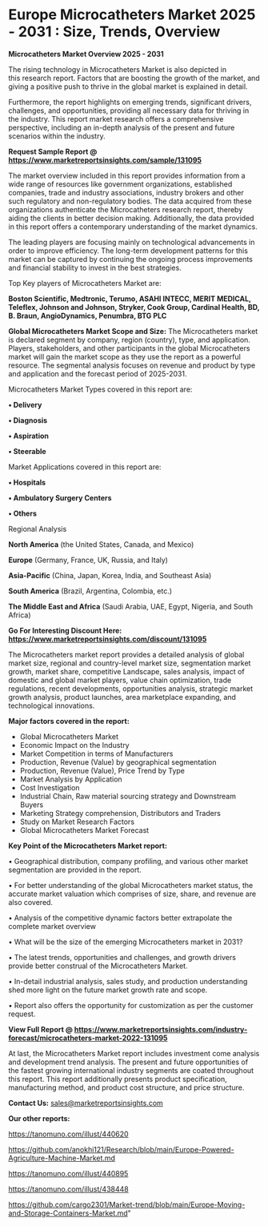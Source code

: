  # Europe Microcatheters Market 2025 - 2031 : Size, Trends, Overview

<Strong> Microcatheters Market Overview 2025 - 2031</strong>

The rising technology in Microcatheters Market is also depicted in this research report. Factors that are boosting the growth of the market, and giving a positive push to thrive in the global market is explained in detail.

Furthermore, the report highlights on emerging trends, significant drivers, challenges, and opportunities, providing all necessary data for thriving in the industry. This report market research offers a comprehensive perspective, including an in-depth analysis of the present and future scenarios within the industry.

<strong>Request Sample Report @ <a href=https://www.marketreportsinsights.com/sample/131095>https://www.marketreportsinsights.com/sample/131095</a></strong>

The market overview included in this report provides information from a wide range of resources like government organizations, established companies, trade and industry associations, industry brokers and other such regulatory and non-regulatory bodies. The data acquired from these organizations authenticate the Microcatheters research report, thereby aiding the clients in better decision making. Additionally, the data provided in this report offers a contemporary understanding of the market dynamics.

The leading players are focusing mainly on technological advancements in order to improve efficiency. The long-term development patterns for this market can be captured by continuing the ongoing process improvements and financial stability to invest in the best strategies.

Top Key players of Microcatheters Market are:

<strong>Boston Scientific, Medtronic, Terumo, ASAHI INTECC, MERIT MEDICAL, Teleflex, Johnson and Johnson, Stryker, Cook Group, Cardinal Health, BD, B. Braun, AngioDynamics, Penumbra, BTG PLC</strong>

<strong><b>Global Microcatheters Market Scope and Size:</b></strong>
The Microcatheters market is declared segment by company, region (country), type, and application. Players, stakeholders, and other participants in the global Microcatheters market will gain the market scope as they use the report as a powerful resource. The segmental analysis focuses on revenue and product by type and application and the forecast period of 2025-2031.

Microcatheters Market Types covered in this report are:

<strong>• Delivery

• Diagnosis

• Aspiration

• Steerable</strong>

Market Applications covered in this report are:

<strong>• Hospitals

• Ambulatory Surgery Centers

• Others</strong> 

Regional Analysis

<strong>North America</strong> (the United States, Canada, and Mexico)

<strong>Europe</strong> (Germany, France, UK, Russia, and Italy)

<strong>Asia-Pacific</strong> (China, Japan, Korea, India, and Southeast Asia)

<strong>South America</strong> (Brazil, Argentina, Colombia, etc.)

<strong>The Middle East and Africa</strong> (Saudi Arabia, UAE, Egypt, Nigeria, and South Africa)

<strong>Go For Interesting Discount Here: <a href=https://www.marketreportsinsights.com/discount/131095>https://www.marketreportsinsights.com/discount/131095</a></strong>

The Microcatheters market report provides a detailed analysis of global market size, regional and country-level market size, segmentation market growth, market share, competitive Landscape, sales analysis, impact of domestic and global market players, value chain optimization, trade regulations, recent developments, opportunities analysis, strategic market growth analysis, product launches, area marketplace expanding, and technological innovations.

<strong><b>Major factors covered in the report:</b></strong>
<ul>
  <li>Global Microcatheters Market </li>
  <li>Economic Impact on the Industry</li>
  <li>Market Competition in terms of Manufacturers</li>
  <li>Production, Revenue (Value) by geographical segmentation</li>
  <li>Production, Revenue (Value), Price Trend by Type</li>
  <li>Market Analysis by Application</li>
  <li>Cost Investigation</li>
  <li>Industrial Chain, Raw material sourcing strategy and Downstream Buyers</li>
  <li>Marketing Strategy comprehension, Distributors and Traders</li>
  <li>Study on Market Research Factors</li>
  <li>Global Microcatheters Market Forecast</li>
</ul>

<strong><b>Key Point of the Microcatheters Market report:</b></strong>

• Geographical distribution, company profiling, and various other market segmentation are provided in the report.

• For better understanding of the global Microcatheters market status, the accurate market valuation which comprises of size, share, and revenue are also covered.

• Analysis of the competitive dynamic factors better extrapolate the complete market overview

• What will be the size of the emerging Microcatheters market in 2031?

• The latest trends, opportunities and challenges, and growth drivers provide better construal of the Microcatheters Market.

• In-detail industrial analysis, sales study, and production understanding shed more light on the future market growth rate and scope.

• Report also offers the opportunity for customization as per the customer request.

<strong><b>View Full Report @ <a href=https://www.marketreportsinsights.com/industry-forecast/microcatheters-market-2022-131095>https://www.marketreportsinsights.com/industry-forecast/microcatheters-market-2022-131095</a></b></strong>


At last, the Microcatheters Market report includes investment come analysis and development trend analysis. The present and future opportunities of the fastest growing international industry segments are coated throughout this report. This report additionally presents product specification, manufacturing method, and product cost structure, and price structure.

<strong>Contact Us:</strong>
sales@marketreportsinsights.com

<strong>Our other reports:</strong>

<a href=https://tanomuno.com/illust/440620>https://tanomuno.com/illust/440620</a>

<a href=https://github.com/anokhi121/Research/blob/main/Europe-Powered-Agriculture-Machine-Market.md>https://github.com/anokhi121/Research/blob/main/Europe-Powered-Agriculture-Machine-Market.md</a>

<a href=https://tanomuno.com/illust/440895>https://tanomuno.com/illust/440895</a>

<a href=https://tanomuno.com/illust/438448>https://tanomuno.com/illust/438448</a>

<a href=https://github.com/cargo2301/Market-trend/blob/main/Europe-Moving-and-Storage-Containers-Market.md>https://github.com/cargo2301/Market-trend/blob/main/Europe-Moving-and-Storage-Containers-Market.md</a>"
